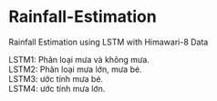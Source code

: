 # Rainfall-Estimation
Rainfall Estimation using LSTM with Himawari-8 Data

LSTM1: Phân loại mưa và không mưa.  
LSTM2: Phân loại mưa lớn, mưa bé.   
LSTM3: ước tính mưa bé.     
LSTM4: ước tính mưa lớn.    
